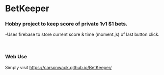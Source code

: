 # BetKeeper
### Hobby project to keep score of private 1v1 $1 bets.
-Uses firebase to store current score & time (moment.js) of last button click.

<br/>

### Web Use

Simply visit https://carsonwack.github.io/BetKeeper/

